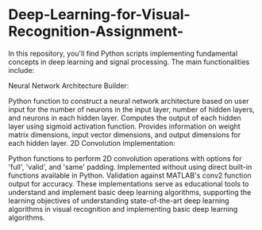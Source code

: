 # Deep-Learning-for-Visual-Recognition-Assignment-
In this repository, you'll find Python scripts implementing fundamental concepts in deep learning and signal processing. The main functionalities include:

Neural Network Architecture Builder:

Python function to construct a neural network architecture based on user input for the number of neurons in the input layer, number of hidden layers, and neurons in each hidden layer.
Computes the output of each hidden layer using sigmoid activation function.
Provides information on weight matrix dimensions, input vector dimensions, and output dimensions for each hidden layer.
2D Convolution Implementation:

Python functions to perform 2D convolution operations with options for 'full', 'valid', and 'same' padding.
Implemented without using direct built-in functions available in Python.
Validation against MATLAB's conv2 function output for accuracy.
These implementations serve as educational tools to understand and implement basic deep learning algorithms, supporting the learning objectives of understanding state-of-the-art deep learning algorithms in visual recognition and implementing basic deep learning algorithms.
